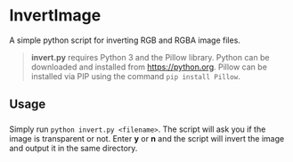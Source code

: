 # InvertImage
A simple python script for inverting RGB and RGBA image files.

> **invert.py** requires Python 3 and the Pillow library. Python can be downloaded and installed from https://python.org. Pillow can be installed via PIP using the command ```pip install Pillow```.

## Usage
#####
Simply run ```python invert.py <filename>```. The script will ask you if the image is transparent or not. Enter **y** or **n** and the script will invert the image and output it in the same directory.
